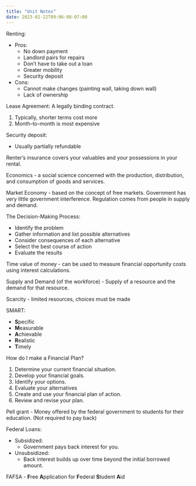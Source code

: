 ```yaml
---
title: "Unit Notes"
date: 2023-02-22T09:06:08-07:00
---
```


Renting:
- Pros:
	- No down payment
	- Landlord pairs for repairs
	- Don’t have to take out a loan
	- Greater mobility
	- Security deposit
- Cons:
	- Cannot make changes (painting wall, taking down wall)
	- Lack of ownership

Lease Agreement: A legally binding contract.
1. Typically, shorter terms cost more
2. Month-to-month is most expensive

Security deposit:
- Usually partially refundable

Renter’s insurance covers your valuables and your possessions in your rental.

Economics - a social science concerned with the production, distribution, and consumption of goods and services.

Market Economy - based on the concept of free markets. Government has very little government interference. Regulation comes from people in supply and demand.

The Decision-Making Process:
- Identify the problem
- Gather information and list possible alternatives
- Consider consequences of each alternative
- Select the best course of action
- Evaluate the results

Time value of money - can be used to measure financial opportunity costs using interest calculations.

Supply and Demand (of the workforce) - Supply of a resource and the demand for that resource.

Scarcity - limited resources, choices must be made

SMART:
- **S**pecific
- **M**easurable
- **A**chievable
- **R**ealistic
- **T**imely

How do I make a Financial Plan?
1. Determine your current financial situation.
2. Develop your financial goals.
3. Identify your options.
4. Evaluate your alternatives
5. Create and use your financial plan of action.
6. Review and revise your plan.

Pell grant - Money offered by the federal government to students for their education. (Not required to pay back)

Federal Loans:
- Subsidized:
	- Government pays back interest for you.
- Unsubsidized:
	- Back interest builds up over time beyond the initial borrowed amount.

FAFSA - **F**ree **A**pplication for **F**ederal **S**tudent **A**id
